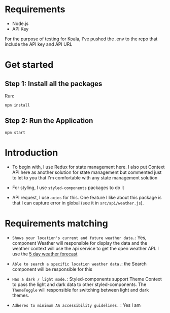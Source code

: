 # Requirements
* Node.js
* API Key

For the purpose of testing for Koala, I've pushed the .env to the repo that include the API key and API URL

# Get started

## Step 1: Install all the packages
Run:
```
npm install
```

## Step 2: Run the Application
```
npm start
```

# Introduction

* To begin with, I use Redux for state management here. I also put Context API here as another solution for state management but commented just to let to you that I'm comfortable with any state management solution

* For styling, I use `styled-components` packages to do it

* API request, I use `axios` for this. One feature I like about this package is that I can capture error in global (see it in `src/api/weather.js`). 

# Requirements matching

* `Shows your location's current and future weather data.`: Yes, component Weather will responsible for display the data and the weather context will use the api service to get the open weather API. I use the [5 day weather forecast](https://openweathermap.org/forecast5)
 
* `Able to search a specific location weather data.`: the Search component will be responsible for this

* `Has a dark / light mode.`: Styled-components support Theme Context to pass the light and dark data to other styled-components. The `ThemeToggle` will responsible for switching between light and dark themes.

* `Adheres to minimum AA accessibility guidelines.` : Yes I am